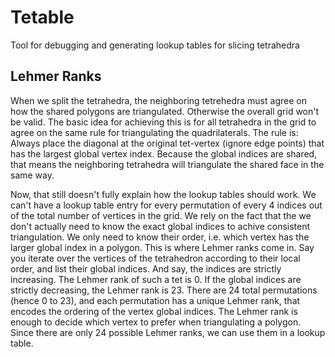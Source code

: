 # Tetable

Tool for debugging and generating lookup tables for slicing tetrahedra

## Lehmer Ranks

When we split the tetrahedra, the neighboring tetrehedra must agree on how the shared polygons are triangulated. Otherwise the overall grid won't be valid. The basic idea for achieving this is for all tetrahedra in the grid to agree on the same rule for triangulating the quadrilaterals. The rule is: Always place the diagonal at the original tet-vertex (ignore edge points) that has the largest global vertex index. Because the global indices are shared, that means the neighboring tetrahedra will triangulate the shared face in the same way.

Now, that still doesn't fully explain how the lookup tables should work. We can't have a lookup table entry for every permutation of every 4 indices out of the total number of vertices in the grid. We rely on the fact that the we don't actually need to know the exact global indices to achive consistent triangulation. We only need to know their order, i.e. which vertex has the larger global index in a polygon. This is where Lehmer ranks come in. Say you iterate over the vertices of the tetrahedron according to their local order, and list their global indices. And say, the indices are strictly increasing. The Lehmer rank of such a tet is 0. If the global indices are strictly decreasing, the Lehmer rank is 23. There are 24 total permutations (hence 0 to 23), and each permutation has a unique Lehmer rank, that encodes the ordering of the vertex global indices. The Lehmer rank is enough to decide which vertex to prefer when triangulating a polygon. Since there are only 24 possible Lehmer ranks, we can use them in a lookup table.

